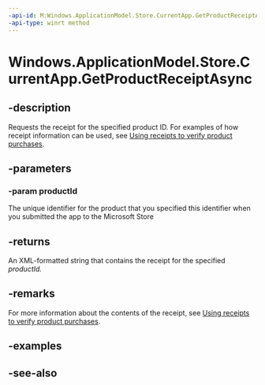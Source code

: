 ```yaml
---
-api-id: M:Windows.ApplicationModel.Store.CurrentApp.GetProductReceiptAsync(System.String)
-api-type: winrt method
---
```


<!-- Method syntax
public Windows.Foundation.IAsyncOperation<string> GetProductReceiptAsync(System.String productId)
-->

# Windows.ApplicationModel.Store.CurrentApp.GetProductReceiptAsync

## -description
Requests the receipt for the specified product ID. For examples of how receipt information can be used, see [Using receipts to verify product purchases](https://msdn.microsoft.com/windows/uwp/monetize/use-receipts-to-verify-product-purchases).

## -parameters
### -param productId
The unique identifier for the product that you specified this identifier when you submitted the app to the Microsoft Store

## -returns
An XML-formatted string that contains the receipt for the specified *productId.*

## -remarks
For more information about the contents of the receipt, see [Using receipts to verify product purchases](https://msdn.microsoft.com/windows/uwp/monetize/use-receipts-to-verify-product-purchases).

## -examples

## -see-also
